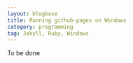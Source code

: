 ```yaml
---
layout: blogbase
title: Running github-pages on Windows
category: programming
tag: Jekyll, Ruby, Windows
---
```


To be done

